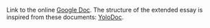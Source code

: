 Link to the online [Google Doc](https://docs.google.com/document/d/1llrWaaiOOfqGFue5ukJT9vqa6kcyAKB0oknqZGBoYNE/edit?tab=t.7i7wmmnus78s).
The structure of the extended essay is inspired from these documents: [YoloDoc](https://www.clastify.com/ee/computer-science/6780d15d7adbeeaf5acd24b8).